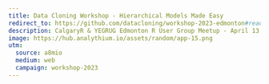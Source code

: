 ```yaml
---
title: Data Cloning Workshop - Hierarchical Models Made Easy
redirect_to: https://github.com/datacloning/workshop-2023-edmonton#readme
description: CalgaryR & YEGRUG Edmonton R User Group Meetup - April 13, 2023
image: https://hub.analythium.io/assets/random/app-15.png
utm:
  source: a8mio
  medium: web
  campaign: workshop-2023
---
```

